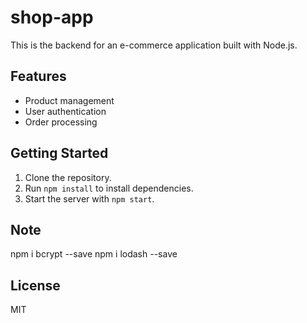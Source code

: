 # shop-app

This is the backend for an e-commerce application built with Node.js.

## Features

- Product management
- User authentication
- Order processing

## Getting Started

1. Clone the repository.
2. Run `npm install` to install dependencies.
3. Start the server with `npm start`.

## Note
npm i bcrypt --save 
npm i lodash --save



## License

MIT